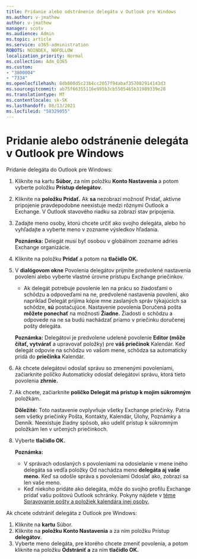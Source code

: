 ```yaml
---
title: Pridanie alebo odstránenie delegáta v Outlook pre Windows
ms.author: v-jmathew
author: v-jmathew
manager: scotv
ms.audience: Admin
ms.topic: article
ms.service: o365-administration
ROBOTS: NOINDEX, NOFOLLOW
localization_priority: Normal
ms.collection: Adm_O365
ms.custom:
- "3800004"
- "7334"
ms.openlocfilehash: 8db800d5c23b4cc2057f94abaf357082914143d3
ms.sourcegitcommit: ab75f66355116e995b3cb5505465b31989339e28
ms.translationtype: MT
ms.contentlocale: sk-SK
ms.lasthandoff: 08/13/2021
ms.locfileid: "58329055"
---
```

# <a name="how-to-add-or-remove-a-delegate-in-outlook-for-windows"></a>Pridanie alebo odstránenie delegáta v Outlook pre Windows

Pridanie delegáta do Outlook pre Windows: 

1. Kliknite na kartu **Súbor,** za ním položku **Konto Nastavenia** a potom vyberte položku **Prístup delegátov**.
2. Kliknite na **položku Pridať.** Ak **sa** nezobrazí možnosť Pridať, aktívne pripojenie pravdepodobne neexistuje medzi rôznymi Outlook a Exchange. V Outlook stavového riadku sa zobrazí stav pripojenia.
3. Zadajte meno osoby, ktorú chcete určiť ako svojho delegáta, alebo ho vyhľadajte a vyberte meno v zozname výsledkov hľadania.

    **Poznámka:** Delegát musí byť osobou v globálnom zozname adries Exchange organizácie.
4. Kliknite na položku **Pridať** a potom na **tlačidlo OK.**
5. V **dialógovom okne** Povolenia delegátov prijmite predvolené nastavenia povolení alebo vyberte vlastné úrovne prístupu Exchange priečinkov.

    - Ak delegát potrebuje povolenie len na prácu so žiadosťami o schôdzu a odpoveďami na ne, predvolené nastavenia povolení, ako napríklad Delegát prijíma kópie mne zaslaných správ týkajúcich sa schôdze, **sú** postačujúce. Nastavenie povolenia Doručená pošta **môžete ponechať** na možnosti **Žiadne.** Žiadosti o schôdzu a odpovede na ne sa budú nachádzať priamo v priečinku doručenej pošty delegáta.

    **Poznámka:** Delegátovi je predvolene udelené povolenie **Editor (môže čítať, vytvárať** a upravovať položky) pre **váš priečinok** Kalendár. Keď delegát odpovie na schôdzu vo vašom mene, schôdza sa automaticky pridá do **priečinka** Kalendár.

5. Ak chcete delegátovi odoslať správu so zmenenými povoleniami, začiarknite políčko Automaticky odoslať delegátovi správu, ktorá tieto povolenia **zhrnie.**
6. Ak chcete, začiarknite **políčko Delegát má prístup k mojim súkromným** položkám.

    **Dôležité:** Toto nastavenie ovplyvňuje všetky Exchange priečinky. Patria sem všetky priečinky Pošta, Kontakty, Kalendár, Úlohy, Poznámky a Denník. Neexistuje žiadny spôsob, ako udeliť prístup k súkromným položkám len v určených priečinkoch.

7. Vyberte **tlačidlo OK.**

    **Poznámka:**
    - V správach odoslaných s povoleniami na odosielanie v mene iného delegáta sa vedľa položky Od nachádza meno **delegáta aj vaše meno.** Keď sa odošle správa s povoleniami Odoslať ako, zobrazí sa len vaše meno.
    - Keď niekoho pridáte ako delegáta, môže do svojho profilu Exchange pridať vašu poštovú Outlook schránky. Pokyny nájdete v [téme Spravovanie pošty a položiek kalendára inej osoby.](https://support.microsoft.com/office/manage-another-person-s-mail-and-calendar-items-afb79d6b-2967-43b9-a944-a6b953190af5)

Ak chcete odstrániť delegáta z Outlook pre Windows:

1. Kliknite na **kartu** Súbor.
2. Kliknite na **položku Konto Nastavenia** a za ním položku Prístup **delegátov**.
3. Vyberte meno delegáta, pre ktorého chcete zmeniť povolenia, a potom kliknite na položku **Odstrániť a** za ním **tlačidlo OK.**
